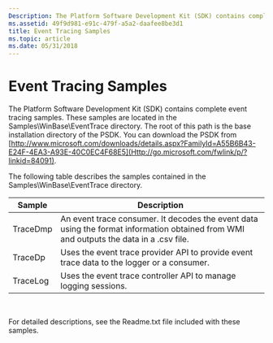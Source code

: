 ```yaml
---
Description: The Platform Software Development Kit (SDK) contains complete event tracing samples.
ms.assetid: 49f9d981-e91c-479f-a5a2-daafee8be3d1
title: Event Tracing Samples
ms.topic: article
ms.date: 05/31/2018
---
```


# Event Tracing Samples

The Platform Software Development Kit (SDK) contains complete event tracing samples. These samples are located in the Samples\\WinBase\\EventTrace directory. The root of this path is the base installation directory of the PSDK. You can download the PSDK from [http://www.microsoft.com/downloads/details.aspx?FamilyId=A55B6B43-E24F-4EA3-A93E-40C0EC4F68E5](Http://go.microsoft.com/fwlink/p/?linkid=84091).

The following table describes the samples contained in the Samples\\WinBase\\EventTrace directory.



| Sample   | Description                                                                                                                            |
|----------|----------------------------------------------------------------------------------------------------------------------------------------|
| TraceDmp | An event trace consumer. It decodes the event data using the format information obtained from WMI and outputs the data in a .csv file. |
| TraceDp  | Uses the event trace provider API to provide event trace data to the logger or a consumer.                                             |
| TraceLog | Uses the event trace controller API to manage logging sessions.                                                                        |



 

For detailed descriptions, see the Readme.txt file included with these samples.

 

 



